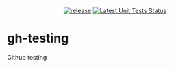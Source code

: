 <p align="center">
  <a href="https://github.com/sah0la/gh-testing/releases">
    <img src="https://img.shields.io/github/v/release/sah0la/gh-testing?sort=semver&display_name=release"
     alt="release"></a> 
  <a href="https://github.com/sah0la/gh-testing/actions/workflows/unittests.yml">
    <img src="https://github.com/sah0la/gh-testing/actions/workflows/unittests.yml/badge.svg?event=push"
     alt="Latest Unit Tests Status"></a>
</p>

# gh-testing
Github testing
